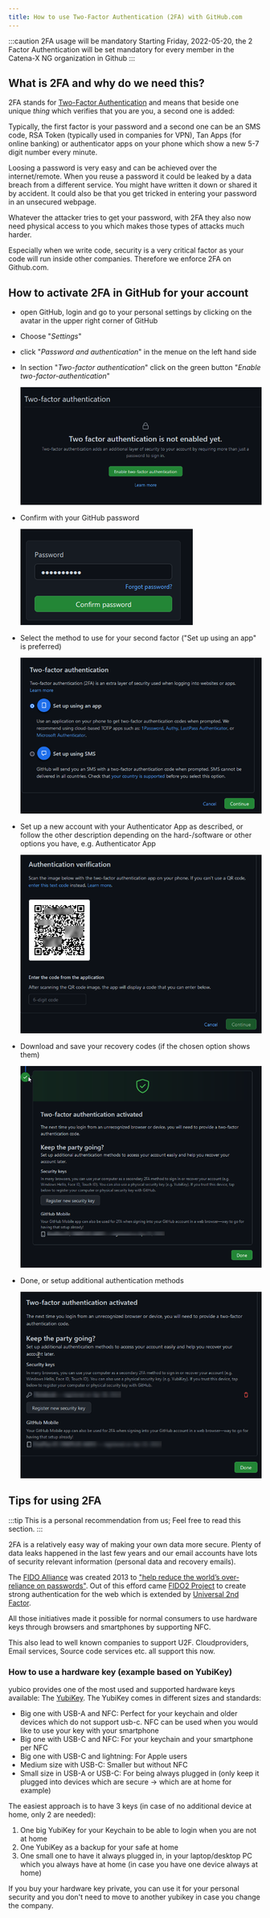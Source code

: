 ```yaml
---
title: How to use Two-Factor Authentication (2FA) with GitHub.com
---
```


:::caution 2FA usage will be mandatory
Starting Friday, 2022-05-20, the 2 Factor Authentication will be set mandatory for every member in the Catena-X NG organization in Github
:::

## What is 2FA and why do we need this?

2FA stands for [Two-Factor Authentication](https://en.wikipedia.org/wiki/Multi-factor_authentication) and means that beside one unique _thing_ which verifies that you are you, a second one is added:

Typically, the first factor is your password and a second one can be an SMS code, RSA Token (typically used in companies for VPN), Tan Apps (for online banking) or authenticator apps on your phone which show a new 5-7 digit number every minute.

Loosing a password is very easy and can be achieved over the internet/remote. When you reuse a password it could be leaked by a data breach from a different service. You might have written it down or shared it by accident. It could also be that you get tricked in entering your password in an unsecured webpage.

Whatever the attacker tries to get your password, with 2FA they also now need physical access to you which makes those types of attacks much harder.

Especially when we write code, security is a very critical factor as your code will run inside other companies. Therefore we enforce 2FA on Github.com.

## How to activate 2FA in GitHub for your account

- open GitHub, login and go to your personal settings by clicking on the avatar in the upper right corner of GitHub
- Choose "_Settings_"
- click "_Password and authentication_" in the menue on the left hand side
- In section "_Two-factor authentication_" click on the green button "_Enable two-factor-authentication_"

  ![2fa not enabled yet](assets/2fa-1.png)

- Confirm with your GitHub password

  ![confirm 2fa](assets/2fa-2.png)

- Select the method to use for your second factor ("Set up using an app" is preferred)

  ![select 2fa method](assets/2fa-3.png)

- Set up a new account with your Authenticator App as described, or follow the other description depending on the hard-/software or other options you have, e.g. Authenticator App

  ![setup with authenticator app](assets/2fa-4.png)

- Download and save your recovery codes (if the chosen option shows them)

  ![2fa done](assets/2fa-5.png)

- Done, or setup additional authentication methods

  ![2fa done with additional](assets/2fa-6.png)

## Tips for using 2FA

:::tip
This is a personal recommendation from us; Feel free to read this section.
:::

2FA is a relatively easy way of making your own data more secure. Plenty of data leaks happened in the last few years and our email accounts have lots of security relevant information (personal data and recovery emails).

The [FIDO Alliance](https://en.wikipedia.org/wiki/FIDO_Alliance) was created 2013 to ["help reduce the world’s over-reliance on passwords"](https://envzone.com/why-big-tech-is-striving-for-the-world-without-password/). Out of this efford came [FIDO2 Project](https://en.wikipedia.org/wiki/FIDO2_Project) to create strong authentication for the web which is extended by [Universal 2nd Factor](https://en.wikipedia.org/wiki/Universal_2nd_Factor).

All those initiatives made it possible for normal consumers to use hardware keys through browsers and smartphones by supporting NFC.

This also lead to well known companies to support U2F. Cloudproviders, Email services, Source code services etc. all support this now.

### How to use a hardware key (example based on YubiKey)

yubico provides one of the most used and supported hardware keys available: The [YubiKey](https://www.yubico.com/products/). The YubiKey comes in different sizes and standards:

- Big one with USB-A and NFC: Perfect for your keychain and older devices which do not support usb-c. NFC can be used when you would like to use your key with your smartphone
- Big one with USB-C and NFC: For your keychain and your smartphone per NFC
- Big one with USB-C and lightning: For Apple users
- Medium size with USB-C: Smaller but without NFC
- Small size in USB-A or USB-C: For being always plugged in (only keep it plugged into devices which are secure -> which are at home for example)

The easiest approach is to have 3 keys (in case of no additional device at home, only 2 are needed):

1. One big YubiKey for your Keychain to be able to login when you are not at home
2. One YubiKey as a backup for your safe at home
3. One small one to have it always plugged in, in your laptop/desktop PC which you always have at home (in case you have one device always at home)

If you buy your hardware key private, you can use it for your personal security and you don't need to move to another yubikey in case you change the company.
